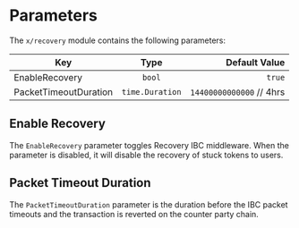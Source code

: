 <!--
order: 5
-->

# Parameters

The `x/recovery` module contains the following parameters:

| Key                   |      Type       |             Default Value |
| --------------------- | :-------------: | ------------------------: |
| EnableRecovery        |     `bool`      |                    `true` |
| PacketTimeoutDuration | `time.Duration` | `14400000000000`  // 4hrs |

## Enable Recovery

The `EnableRecovery` parameter toggles Recovery IBC middleware. When the parameter is disabled, it will disable the recovery of stuck tokens to users.

## Packet Timeout Duration

The `PacketTimeoutDuration` parameter is the duration before the IBC packet timeouts and the transaction is reverted on the counter party chain.
